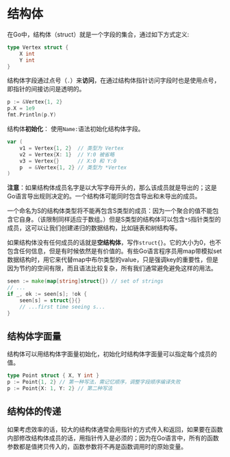 # 结构体

在Go中，结构体（struct）就是一个字段的集合，通过如下方式定义:

```go
type Vertex struct {
	X int
	Y int
}
```
结构体字段通过点号（`.`）来**访问**，在通过结构体指针访问字段时也是使用点号，即指针的间接访问是透明的。

```go
p := &Vertex{1, 2}
p.X = 1e9
fmt.Println(p.Y)
```

结构体**初始化**： 使用`Name:`语法初始化结构体字段。

```go
var (
	v1 = Vertex{1, 2}  // 类型为 Vertex
	v2 = Vertex{X: 1}  // Y:0 被省略
	v3 = Vertex{}      // X:0 和 Y:0
	p  = &Vertex{1, 2} // 类型为 *Vertex
)
```

**注意**：如果结构体成员名字是以大写字母开头的，那么该成员就是导出的；这是Go语言导出规则决定的。一个结构体可能同时包含导出和未导出的成员。

一个命名为S的结构体类型将不能再包含S类型的成员：因为一个聚合的值不能包含它自身。（该限制同样适应于数组。）但是S类型的结构体可以包含`*S`指针类型的成员，这可以让我们创建递归的数据结构，比如链表和树结构等。

如果结构体没有任何成员的话就是**空结构体**，写作`struct{}`。它的大小为0，也不包含任何信息，但是有时候依然是有价值的。有些Go语言程序员用map带模拟set数据结构时，用它来代替map中布尔类型的value，只是强调key的重要性，但是因为节约的空间有限，而且语法比较复杂，所有我们通常避免避免这样的用法。

```go
seen := make(map[string]struct{}) // set of strings
// ...
if _, ok := seen[s]; !ok {
    seen[s] = struct{}{}
    // ...first time seeing s...
}
```
## 结构体字面量

结构体可以用结构体字面量初始化，初始化时结构体字面量可以指定每个成员的值。

```go
type Point struct { X, Y int }
p := Point{1, 2} // 第一种写法，需记忆顺序，调整字段顺序编译失败
p := Point{X: 1, Y: 2} // 第二种写法
```

## 结构体的传递

如果考虑效率的话，较大的结构体通常会用指针的方式传入和返回，如果要在函数内部修改结构体成员的话，用指针传入是必须的；因为在Go语言中，所有的函数参数都是值拷贝传入的，函数参数将不再是函数调用时的原始变量。



